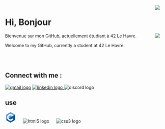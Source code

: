 <img align="right" height="35" src="https://upload.wikimedia.org/wikipedia/commons/9/93/Flag_of_France_%281794%E2%80%931815%2C_1830%E2%80%931974%29.svg"  />
<h1>Hi, Bonjour </h1> 


<img align="right" height="150" src="https://avatars.githubusercontent.com/u/115724687?v=4"  />

<p>Bienvenue sur mon GitHub, actuellement étudiant à 42 Le Havre.
</p>
<p>Welcome to my GitHub, currently a student at 42 Le Havre.</p>
<br>
<br>


<h2>Connect with me : </h2>
<div align="left">
<a href = "haratykviktor@gmail.com" ><img src="https://img.shields.io/static/v1?message=Gmail&logo=gmail&label=&color=D14836&logoColor=white&labelColor=&style=for-the-badge" height="35" alt="gmail logo"  /></a>
<a href="www.linkedin.com/in/viktor-haratyk-martin-2b2934264">  <img src="https://img.shields.io/static/v1?message=LinkedIn&logo=linkedin&label=&color=0077B5&logoColor=white&labelColor=&style=for-the-badge" height="35" alt="linkedin logo"  /> </a>
<a> <img src="https://img.shields.io/static/v1?message=Discord&logo=discord&label=&color=7289DA&logoColor=white&labelColor=&style=for-the-badge" height="35" alt="discord logo"  /></a>
</div>

<h2> use </h2>
<div align="left">
  
<img src = "https://raw.githubusercontent.com/devicons/devicon/master/icons/c/c-original.svg" alt="c"  height="35">
<img width="15" />

<img src="https://cdn.jsdelivr.net/gh/devicons/devicon/icons/html5/html5-original.svg" height="35" alt="html5 logo"  />
  
<img width="15" />

<img src="https://cdn.jsdelivr.net/gh/devicons/devicon/icons/css3/css3-original.svg" height="35" alt="css3 logo"  />
</div>


<!--
**viktorhm/viktorhm** is a ✨ _special_ ✨ repository because its `README.md` (this file) appears on your GitHub profile.

Here are some ideas to get you started:

- 🔭 I’m currently working on ...
- 🌱 I’m currently learning ...
- 👯 I’m looking to collaborate on ...
- 🤔 I’m looking for help with ...
- 💬 Ask me about ...
- 📫 How to reach me: ...
- 😄 Pronouns: ...
- ⚡ Fun fact: ...
-->
